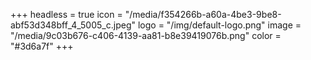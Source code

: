 +++
headless = true
icon = "/media/f354266b-a60a-4be3-9be8-abf53d348bff_4_5005_c.jpeg"
logo = "/img/default-logo.png"
image = "/media/9c03b676-c406-4139-aa81-b8e39419076b.png"
color = "#3d6a7f"
+++
